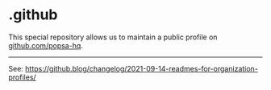 # .github

This special repository allows us to maintain a public profile on [github.com/popsa-hq](https://github.com/popsa-hq).


---

See: https://github.blog/changelog/2021-09-14-readmes-for-organization-profiles/
